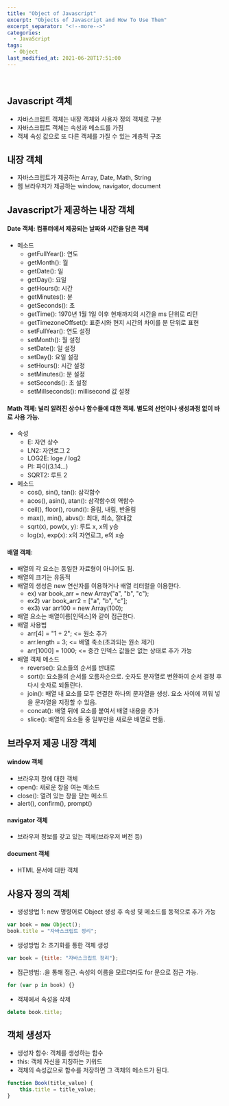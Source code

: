 ```yaml
---
title: "Object of Javascript"
excerpt: "Objects of Javascript and How To Use Them"
excerpt_separator: "<!--more-->"
categories:
  - JavaScript
tags:
  - Object
last_modified_at: 2021-06-28T17:51:00
---
```


<!--more-->

<br>

## Javascript 객체

- 자바스크립트 객체는 내장 객체와 사용자 정의 객체로 구분
- 자바스크립트 객체는 속성과 메소드를 가짐
- 객체 속성 값으로 또 다른 객체를 가질 수 있는 계층적 구조

## 내장 객체

- 자바스크립트가 제공하는 Array, Date, Math, String
- 웹 브라우저가 제공하는 window, navigator, document

## Javascript가 제공하는 내장 객체

#### Date 객체: 컴퓨터에서 제공되는 날짜와 시간을 담은 객체
  * 메소드
    * getFullYear(): 연도
    * getMonth(): 월
    * getDate(): 일
    * getDay(): 요일
    * getHours(): 시간
    * getMinutes(): 분
    * getSeconds(): 초
    * getTime(): 1970년 1월 1일 이후 현재까지의 시간을 ms 단위로 리턴
    * getTimezoneOffset(): 표준시와 현지 시간의 차이를 분 단위로 표현
    * setFullYear(): 연도 설정
    * setMonth(): 월 설정
    * setDate(): 일 설정
    * setDay(): 요일 설정
    * setHours(): 시간 설정
    * setMinutes(): 분 설정
    * setSeconds(): 초 설정
    * setMillseconds(): millisecond 값 설정

#### Math 객체: 널리 알려진 상수나 함수들에 대한 객체. 별도의 선언이나 생성과정 없이 바로 사용 가능.
  * 속성
    * E: 자연 상수
    * LN2: 자연로그 2
    * LOG2E: loge / log2
    * PI: 파이(3.14...)
    * SQRT2: 루트 2
  * 메소드
    * cos(), sin(), tan(): 삼각함수
    * acos(), asin(), atan(): 삼각함수의 역함수
    * ceil(), floor(), round(): 올림, 내림, 반올림
    * max(), min(), abvs(): 최대, 최소, 절대값
    * sqrt(x), pow(x, y): 루트 x, x의 y승
    * log(x), exp(x): x의 자연로그, e의 x승

#### 배열 객체:
  * 배열의 각 요소는 동일한 자료형이 아니어도 됨.
  * 배열의 크기는 유동적
  * 배열의 생성은 new 연산자를 이용하거나 배열 리터럴을 이용한다.
    * ex) var book_arr = new Array("a", "b", "c");
    * ex2) var book_arr2 = ["a", "b", "c"];
    * ex3) var arr100 = new Array(100);
  * 배열 요소는 배열이름[인덱스]와 같이 접근한다.
  * 배열 사용법
    * arr[4] = "1 + 2"; <= 원소 추가
    * arr.length = 3; <= 배열 축소(초과되는 원소 제거)
    * arr[1000] = 1000; <= 중간 인덱스 값들은 없는 상태로 추가 가능
  * 배열 객체 메소드
    * reverse(): 요소들의 순서를 반대로
    * sort(): 요소들의 순서를 오름차순으로. 숫자도 문자열로 변환하여 순서 결정 후 다시 숫자로 되돌린다.
    * join(): 배열 내 요소를 모두 연결한 하나의 문자열을 생성. 요소 사이에 끼워 넣을 문자열을 지정할 수 있음.
    * concat(): 배열 뒤에 요소를 붙여서 배열 내용을 추가
    * slice(): 배열의 요소들 중 일부만을 새로운 배열로 만듦.

## 브라우저 제공 내장 객체

#### window 객체
  * 브라우저 창에 대한 객체
  * open(): 새로운 창을 여는 메소드
  * close(): 열려 있는 창을 닫는 메소드
  * alert(), confirm(), prompt()

#### navigator 객체
  * 브라우저 정보를 갖고 있는 객체(브라우저 버전 등)

#### document 객체
  * HTML 문서에 대한 객체

## 사용자 정의 객체
- 생성방법 1: new 명령어로 Object 생성 후 속성 및 메소드를 동적으로 추가 가능
```javascript
var book = new Object();
book.title = "자바스크립트 정리";
```
- 생성방법 2: 초기화를 통한 객체 생성
```javascript
var book = {title: "자바스크립트 정리"};
```
- 접근방법: .을 통해 접근. 속성의 이름을 모르더라도 for 문으로 접근 가능.
```javascript
for (var p in book) {}
```
- 객체에서 속성을 삭제
```javascript
delete book.title;
```

## 객체 생성자
- 생성자 함수: 객체를 생성하는 함수
- this: 객체 자신을 지칭하는 키워드
- 객체의 속성값으로 함수를 저장하면 그 객체의 메소드가 된다.
```javascript
function Book(title_value) {
    this.title = title_value;
}
```
